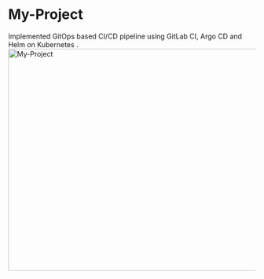 # My-Project
Implemented GitOps based CI/CD pipeline using GitLab CI, Argo CD and Helm on Kubernetes .
<img width="1094" height="452" alt="My-Project" src="https://github.com/user-attachments/assets/72477e16-01ff-4d10-999e-f3d22f70fe6e" />

